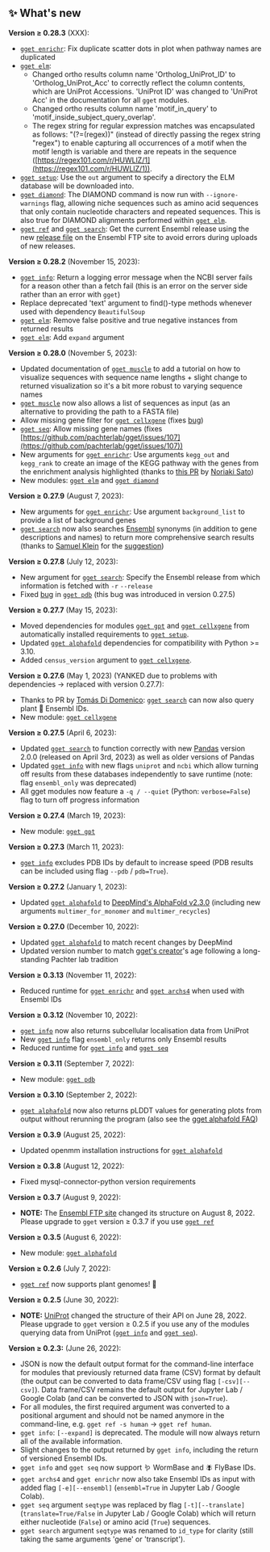 ## ✨ What's new  
**Version ≥ 0.28.3** (XXX):  
- [`gget enrichr`](./enrichr.md): Fix duplicate scatter dots in plot when pathway names are duplicated
- [`gget elm`](./elm.md):
  - Changed ortho results column name 'Ortholog_UniProt_ID' to 'Ortholog_UniProt_Acc' to correctly reflect the column contents, which are UniProt Accessions. 'UniProt ID' was changed to 'UniProt Acc' in the documentation for all `gget` modules.
  - Changed ortho results column name 'motif_in_query' to 'motif_inside_subject_query_overlap'.
  - The regex string for regular expression matches was encapsulated as follows: "(?=(regex))" (instead of directly passing the regex string "regex") to enable capturing all occurrences of a motif when the motif length is variable and there are repeats in the sequence ([https://regex101.com/r/HUWLlZ/1](https://regex101.com/r/HUWLlZ/1)).
- [`gget setup`](./setup.md): Use the `out` argument to specify a directory the ELM database will be downloaded into.
- [`gget diamond`](./diamond.md): The DIAMOND command is now run with `--ignore-warnings` flag, allowing niche sequences such as amino acid sequences that only contain nucleotide characters and repeated sequences. This is also true for DIAMOND alignments performed within [`gget elm`](./elm.md).
- [`gget ref`](./ref.md) and [`gget search`](./search.md): Get the current Ensembl release using the new [release file](https://ftp.ensembl.org/pub/VERSION) on the Ensembl FTP site to avoid errors during uploads of new releases.

**Version ≥ 0.28.2** (November 15, 2023):  
- [`gget info`](./info.md): Return a logging error message when the NCBI server fails for a reason other than a fetch fail (this is an error on the server side rather than an error with `gget`)
- Replace deprecated 'text' argument to find()-type methods whenever used with dependency `BeautifulSoup`
- [`gget elm`](elm.md): Remove false positive and true negative instances from returned results
- [`gget elm`](elm.md): Add `expand` argument
  
**Version ≥ 0.28.0** (November 5, 2023):  
- Updated documentation of [`gget muscle`](./muscle.md) to add a tutorial on how to visualize sequences with sequence name lengths + slight change to returned visualization so it's a bit more robust to varying sequence names
- [`gget muscle`](./muscle.md) now also allows a list of sequences as input (as an alternative to providing the path to a FASTA file)
- Allow missing gene filter for [`gget cellxgene`](cellxgene.md)  (fixes [bug](https://github.com/pachterlab/gget/issues/110))
- [`gget seq`](./seq.md): Allow missing gene names (fixes [https://github.com/pachterlab/gget/issues/107](https://github.com/pachterlab/gget/issues/107))
- New arguments for [`gget enrichr`](enrichr.md): Use arguments `kegg_out` and `kegg_rank` to create an image of the KEGG pathway with the genes from the enrichment analysis highlighted (thanks to [this PR](https://github.com/pachterlab/gget/pull/106) by [Noriaki Sato](https://github.com/noriakis))  
- New modules: [`gget elm`](elm.md) and [`gget diamond`](diamond.md)  
  
**Version ≥ 0.27.9** (August 7, 2023):  
- New arguments for [`gget enrichr`](enrichr.md): Use argument `background_list` to provide a list of background genes
- [`gget search`](search.md) now also searches [Ensembl](https://ensembl.org/) synonyms (in addition to gene descriptions and names) to return more comprehensive search results (thanks to [Samuel Klein](https://github.com/KleinSamuel) for the [suggestion](https://github.com/pachterlab/gget/issues/90))

**Version ≥ 0.27.8** (July 12, 2023):  
- New argument for [`gget search`](search.md): Specify the Ensembl release from which information is fetched with `-r` `--release`
- Fixed [bug](https://github.com/pachterlab/gget/issues/91) in [`gget pdb`](pdb.md) (this bug was introduced in version 0.27.5)

**Version ≥ 0.27.7** (May 15, 2023):  
- Moved dependencies for modules [`gget gpt`](gpt.md) and [`gget cellxgene`](cellxgene.md) from automatically installed requirements to [`gget setup`](setup.md).  
- Updated [`gget alphafold`](alphafold.md) dependencies for compatibility with Python >= 3.10.  
- Added `census_version` argument to [`gget cellxgene`](cellxgene.md).

**Version ≥ 0.27.6** (May 1, 2023) (YANKED due to problems with dependencies -> replaced with version 0.27.7):  
- Thanks to PR by [Tomás Di Domenico](https://github.com/tdido): [`gget search`](search.md) can now also query plant 🌱 Ensembl IDs.  
- New module: [`gget cellxgene`](cellxgene.md)  

**Version ≥ 0.27.5** (April 6, 2023):  
- Updated [`gget search`](search.md) to function correctly with new [Pandas](https://pypi.org/project/pandas/2.0.0/) version 2.0.0 (released on April 3rd, 2023) as well as older versions of Pandas
- Updated [`gget info`](info.md) with new flags `uniprot` and `ncbi` which allow turning off results from these databases independently to save runtime (note: flag `ensembl_only` was deprecated)
- All gget modules now feature a `-q / --quiet` (Python: `verbose=False`) flag to turn off progress information

**Version ≥ 0.27.4** (March 19, 2023):  
- New module: [`gget gpt`](gpt.md)  

**Version ≥ 0.27.3** (March 11, 2023):  
- [`gget info`](info.md) excludes PDB IDs by default to increase speed (PDB results can be included using flag `--pdb` / `pdb=True`).  

**Version ≥ 0.27.2** (January 1, 2023):    
- Updated [`gget alphafold`](alphafold.md) to [DeepMind's AlphaFold v2.3.0](https://github.com/deepmind/alphafold/releases/tag/v2.3.0) (including new arguments `multimer_for_monomer` and `multimer_recycles`)  

**Version ≥ 0.27.0** (December 10, 2022):  
- Updated [`gget alphafold`](alphafold.md) to match recent changes by DeepMind  
- Updated version number to match [gget's creator](https://github.com/lauraluebbert)'s age following a long-standing Pachter lab tradition  

**Version ≥ 0.3.13** (November 11, 2022):  
- Reduced runtime for [`gget enrichr`](enrichr.md) and [`gget archs4`](archs4.md) when used with Ensembl IDs  

**Version ≥ 0.3.12** (November 10, 2022):  
- [`gget info`](info.md) now also returns subcellular localisation data from UniProt
- New [`gget info`](info.md) flag `ensembl_only` returns only Ensembl results
- Reduced runtime for [`gget info`](info.md) and [`gget seq`](seq.md)

**Version ≥ 0.3.11** (September 7, 2022):  
- New module: [`gget pdb`](pdb.md)  

**Version ≥ 0.3.10** (September 2, 2022):  
- [`gget alphafold`](alphafold.md) now also returns pLDDT values for generating plots from output without rerunning the program (also see the [gget alphafold FAQ](https://github.com/pachterlab/gget/discussions/39))

**Version ≥ 0.3.9** (August 25, 2022):  
- Updated openmm installation instructions for [`gget alphafold`](alphafold.md)  

**Version ≥ 0.3.8** (August 12, 2022):  
- Fixed mysql-connector-python version requirements

**Version ≥ 0.3.7** (August 9, 2022):  
- **NOTE:** The [Ensembl FTP site](http://ftp.ensembl.org/pub/) changed its structure on August 8, 2022. Please upgrade to `gget` version ≥ 0.3.7 if you use [`gget ref`](ref.md)  

**Version ≥ 0.3.5** (August 6, 2022):  
- New module: [`gget alphafold`](alphafold.md)  

**Version ≥ 0.2.6** (July 7, 2022):  
- [`gget ref`](ref.md) now supports plant genomes! 🌱  

**Version ≥ 0.2.5** (June 30, 2022):  
- **NOTE:** [UniProt](https://www.uniprot.org/) changed the structure of their API on June 28, 2022. Please upgrade to `gget` version ≥ 0.2.5 if you use any of the modules querying data from UniProt ([`gget info`](info.md) and [`gget seq`](seq.md)).

**Version ≥ 0.2.3:** (June 26, 2022):  
- JSON is now the default output format for the command-line interface for modules that previously returned data frame (CSV) format by default (the output can be converted to data frame/CSV using flag `[-csv][--csv]`). Data frame/CSV remains the default output for Jupyter Lab / Google Colab (and can be converted to JSON with `json=True`).
- For all modules, the first required argument was converted to a positional argument and should not be named anymore in the command-line, e.g. `gget ref -s human` &rarr; `gget ref human`.
- `gget info`: `[--expand]` is deprecated. The module will now always return all of the available information.
- Slight changes to the output returned by `gget info`, including the return of versioned Ensembl IDs.
- `gget info` and `gget seq` now support 🪱 WormBase and 🪰 FlyBase IDs.
- `gget archs4` and `gget enrichr` now also take Ensembl IDs as input with added flag `[-e][--ensembl]` (`ensembl=True` in Jupyter Lab / Google Colab).
- `gget seq` argument `seqtype` was replaced by flag `[-t][--translate]` (`translate=True/False` in Jupyter Lab / Google Colab) which will return either nucleotide (`False`) or amino acid (`True`) sequences.
- `gget search` argument `seqtype` was renamed to `id_type` for clarity (still taking the same arguments 'gene' or 'transcript').

